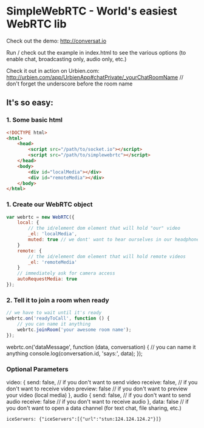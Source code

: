 # SimpleWebRTC - World's easiest WebRTC lib

Check out the demo: http://conversat.io

Run / check out the example in index.html to see the various options (to enable chat, broadcasting only, audio only, etc.)

Check it out in action on Urbien.com:
    http://urbien.com/app/UrbienApp#chatPrivate/_yourChatRoomName    // don't forget the underscore before the room name


## It's so easy:

### 1. Some basic html

```html
<!DOCTYPE html>
<html>
    <head>
        <script src="/path/to/socket.io"></script> 
        <script src="/path/to/simplewebrtc"></script> 
    </head>
    <body>
        <div id="localMedia"></div>
        <div id="remoteMedia"></div>
    </body>
</html>

```

### 1. Create our WebRTC object

```js
var webrtc = new WebRTC({
    local: {
        // the id/element dom element that will hold "our" video
        _el: 'localMedia',
        muted: true // we dont' want to hear ourselves in our headphones
    }
    remote: {
        // the id/element dom element that will hold remote videos
        _el: 'remoteMedia'
    }
    // immediately ask for camera access
    autoRequestMedia: true
});
```

### 2. Tell it to join a room when ready

```js
// we have to wait until it's ready
webrtc.on('readyToCall', function () {
    // you can name it anything
    webrtc.joinRoom('your awesome room name');
});
```

webrtc.on('dataMessage', function (data, conversation) {
    // you can name it anything
	console.log(conversation.id, 'says:', data);
});

### Optional Parameters

video: {
    send: false, // if you don't want to send video
    receive: false, // if you don't want to receive video
    preview: false // if you don't want to preview your video (local media)
},
audio {
    send: false, // if you don't want to send audio
    receive: false // if you don't want to receive audio
},
data: false // if you don't want to open a data channel (for text chat, file sharing, etc.)

```
iceServers: {"iceServers":[{"url":"stun:124.124.124.2"}]}
```
